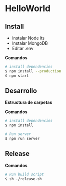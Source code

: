 # HelloWorld

## Install

- Instalar Node lts
- Instalar MongoDB
- Editar .env

**Comandos**

```bash
# install dependencies
$ npm install --production
$ npm start
```

## Desarrollo

**Estructura de carpetas**

**Comandos**

```bash
# install dependencies
$ npm install

# Run server
$ npm run server
```

## Release

**Comandos**

```bash
# Run build script
$ sh ./release.sh
```
